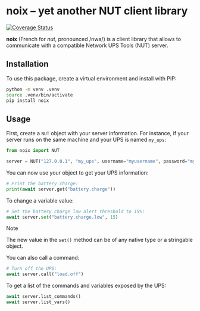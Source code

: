 # noix – yet another NUT client library

[![Coverage Status](https://coveralls.io/repos/github/Deuchnord/noix/badge.svg?branch=main)](https://coveralls.io/github/Deuchnord/noix?branch=main)

**noix** (French for _nut_, pronounced /nwa/) is a client library that allows to communicate with a compatible Network UPS Tools (NUT) server.

## Installation

To use this package, create a virtual environment and install with PIP:

```bash
python -m venv .venv
source .venv/bin/activate
pip install noix
```

## Usage

First, create a `NUT` object with your server information.
For instance, if your server runs on the same machine and your UPS is named `my_ups`:

```python
from noix import NUT

server = NUT("127.0.0.1", "my_ups", username="myusername", password="myverysecurepassword")
```

You can now use your object to get your UPS information:

```python
# Print the battery charge:
print(await server.get("battery.charge"))
```

To change a variable value:

```python
# Set the battery charge low alert threshold to 15%:
await server.set("battery.charge.low", 15)
```

> [!note]
> The new value in the `set()` method can be of any native type or a stringable object. 

You can also call a command:

```python
# Turn off the UPS:
await server.call("load.off")
```

To get a list of the commands and variables exposed by the UPS:

```python
await server.list_commands()
await server.list_vars()
```
